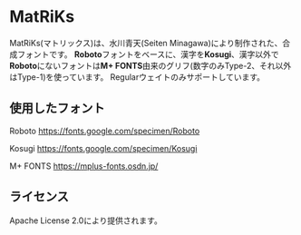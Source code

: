 # MatRiKs

MatRiKs(マトリックス)は、水川青天(Seiten Minagawa)により制作された、合成フォントです。
**Roboto**フォントをベースに、漢字を**Kosugi**、漢字以外で**Roboto**にないフォントは**M+ FONTS**由来のグリフ(数字のみType-2、それ以外はType-1)を使っています。
Regularウェイトのみサポートしています。

## 使用したフォント

Roboto
https://fonts.google.com/specimen/Roboto

Kosugi
https://fonts.google.com/specimen/Kosugi

M+ FONTS
https://mplus-fonts.osdn.jp/

## ライセンス
Apache License 2.0により提供されます。

